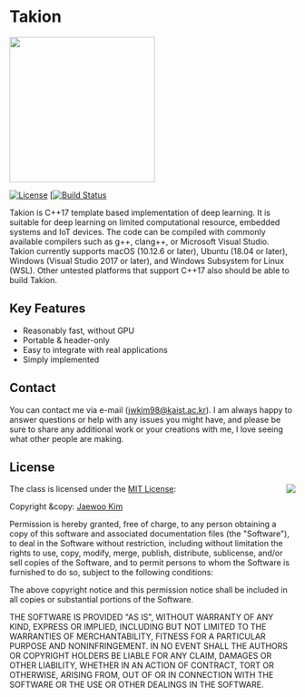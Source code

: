 # Takion

<img src="https://github.com/jwkim98/Takion/blob/master/Medias/Logo.png" width=256 dimension=256 />

[![License](https://img.shields.io/badge/Licence-MIT-blue.svg)](https://github.com/jwkim98/Takion/blob/master/LICENSE) [[![Build Status](https://dev.azure.com/jwkim98/Takion/_apis/build/status/jwkim98.Takion)](https://dev.azure.com/jwkim98/Takion/_build/latest?definitionId=2)

Takion is C++17 template based implementation of deep learning. It is suitable for deep learning on limited computational resource, embedded systems and IoT devices. The code can be compiled with commonly available compilers such as g++, clang++, or Microsoft Visual Studio. Takion currently supports macOS (10.12.6 or later), Ubuntu (18.04 or later), Windows (Visual Studio 2017 or later), and Windows Subsystem for Linux (WSL). Other untested platforms that support C++17 also should be able to build Takion.

## Key Features

- Reasonably fast, without GPU
- Portable & header-only
- Easy to integrate with real applications
- Simply implemented

## Contact

You can contact me via e-mail (jwkim98@kaist.ac.kr). I am always happy to answer questions or help with any issues you might have, and please be sure to share any additional work or your creations with me, I love seeing what other people are making.

## License

<img align="right" src="http://opensource.org/trademarks/opensource/OSI-Approved-License-100x137.png">

The class is licensed under the [MIT License](http://opensource.org/licenses/MIT):

Copyright &copy: [Jaewoo Kim](https://github.com/jwkim98)

Permission is hereby granted, free of charge, to any person obtaining a copy of this software and associated documentation files (the "Software"), to deal in the Software without restriction, including without limitation the rights to use, copy, modify, merge, publish, distribute, sublicense, and/or sell copies of the Software, and to permit persons to whom the Software is furnished to do so, subject to the following conditions:

The above copyright notice and this permission notice shall be included in all copies or substantial portions of the Software.

THE SOFTWARE IS PROVIDED "AS IS", WITHOUT WARRANTY OF ANY KIND, EXPRESS OR IMPLIED, INCLUDING BUT NOT LIMITED TO THE WARRANTIES OF MERCHANTABILITY, FITNESS FOR A PARTICULAR PURPOSE AND NONINFRINGEMENT. IN NO EVENT SHALL THE AUTHORS OR COPYRIGHT HOLDERS BE LIABLE FOR ANY CLAIM, DAMAGES OR OTHER LIABILITY, WHETHER IN AN ACTION OF CONTRACT, TORT OR OTHERWISE, ARISING FROM, OUT OF OR IN CONNECTION WITH THE SOFTWARE OR THE USE OR OTHER DEALINGS IN THE SOFTWARE.
